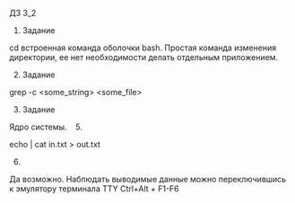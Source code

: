 ДЗ 3_2

1. Задание   

cd встроенная команда оболочки  bash.  Простая команда изменения директории, ее нет необходимости делать отдельным приложением. 

2. Задание
 
grep -c <some_string> <some_file>

3. Задание  

Ядро системы. 
  
5.   

echo | cat in.txt > out.txt 

6. 

Да возможно. Наблюдать выводимые данные можно переключившись к эмулятору терминала TTY Ctrl+Alt + F1-F6



